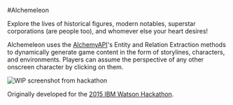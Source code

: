 #Alchemeleon

Explore the lives of historical figures, modern notables, superstar corporations (are people too), and whomever else your heart desires!

Alchemeleon uses the [AlchemyAPI](http://www.alchemyapi.com/)'s Entity and Relation Extraction methods to dynamically generate game content in the form of storylines, characters, and environments. Players can assume the perspective of any other onscreen character by clicking on them.

![WIP screenshot from hackathon](http://usdivad.com/alchemeleon_obamataxrelief.png)

Originally developed for the [2015 IBM Watson Hackathon](http://www.ibm.com/smarterplanet/us/en/ibmwatson/watson-hackathon.html).